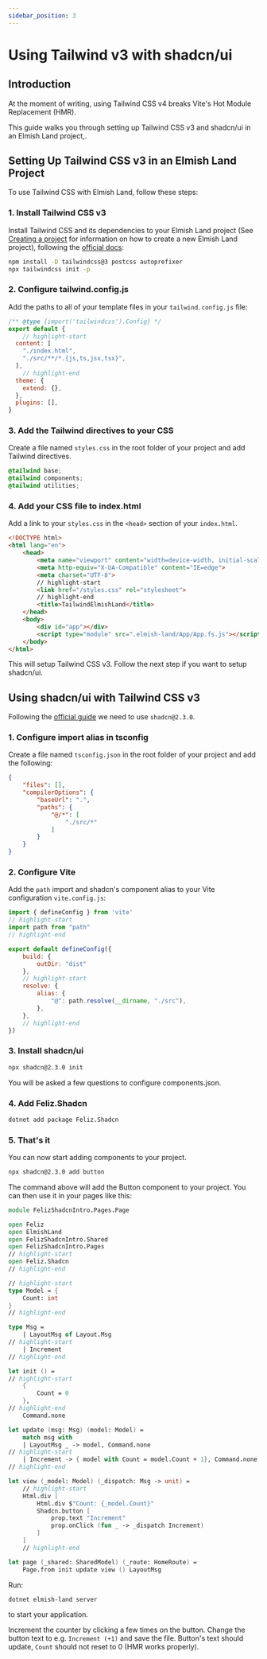 ```yaml
---
sidebar_position: 3
---
```


# Using Tailwind v3 with shadcn/ui
## Introduction

At the moment of writing, using Tailwind CSS v4 breaks Vite's Hot Module Replacement (HMR).

This guide walks you through setting up Tailwind CSS v3 and shadcn/ui in an Elmish Land project,.

## Setting Up Tailwind CSS v3 in an Elmish Land Project

To use Tailwind CSS with Elmish Land, follow these steps:

### 1. Install Tailwind CSS v3

Install Tailwind CSS and its dependencies to your Elmish Land project 
(See [Creating a project](/docs/getting-started/creating-a-project) for information on how to create a new Elmish Land project), following the [official docs](https://v3.tailwindcss.com/docs/guides/vite):

```bash
npm install -D tailwindcss@3 postcss autoprefixer
npx tailwindcss init -p
```

### 2. Configure tailwind.config.js

Add the paths to all of your template files in your `tailwind.config.js` file:

```javascript
/** @type {import('tailwindcss').Config} */
export default {
    // highlight-start    
  content: [
    "./index.html",
    "./src/**/*.{js,ts,jsx,tsx}",
  ],
    // highlight-end
  theme: {
    extend: {},
  },
  plugins: [],
}
```

### 3. Add the Tailwind directives to your CSS

Create a file named `styles.css` in the root folder of your project and add Tailwind directives.

```css
@tailwind base;
@tailwind components;
@tailwind utilities;
```

### 4. Add your CSS file to index.html

Add a link to your `styles.css` in the `<head>` section of your `index.html`.

```html
<!DOCTYPE html>
<html lang="en">
    <head>
        <meta name="viewport" content="width=device-width, initial-scale=1.0">
        <meta http-equiv="X-UA-Compatible" content="IE=edge">
        <meta charset="UTF-8">
        // highlight-start
        <link href="/styles.css" rel="stylesheet">
        // highlight-end
        <title>TailwindElmishLand</title>
    </head>
    <body>
        <div id="app"></div>
        <script type="module" src=".elmish-land/App/App.fs.js"></script>
    </body>
</html>
```
This will setup Tailwind CSS v3. Follow the next step if you want to setup shadcn/ui.

## Using shadcn/ui with Tailwind CSS v3

Following the [official guide](https://ui.shadcn.com/docs/installation/vite) we need to use `shadcn@2.3.0`.

### 1. Configure import alias in tsconfig

Create a file named `tsconfig.json` in the root folder of your project and add the following:

```json
{
    "files": [],
    "compilerOptions": {
        "baseUrl": ".",
        "paths": {
            "@/*": [
                "./src/*"
            ]
        }
    }
}
```

### 2. Configure Vite

Add the `path` import and shadcn's component alias to your Vite configuration `vite.config.js`:

```javascript
import { defineConfig } from 'vite'
// highlight-start
import path from "path"
// highlight-end

export default defineConfig({
    build: {
        outDir: "dist"
    },
    // highlight-start
    resolve: {
        alias: {
            "@": path.resolve(__dirname, "./src"),
        },
    },
    // highlight-end
})
```


### 3. Install shadcn/ui

```bash
npx shadcn@2.3.0 init
```

You will be asked a few questions to configure components.json.

### 4. Add Feliz.Shadcn
```bash
dotnet add package Feliz.Shadcn
```

### 5. That's it

You can now start adding components to your project.

```bash
npx shadcn@2.3.0 add button
```

The command above will add the Button component to your project. You can then use it in your pages like this:

```fsharp
module FelizShadcnIntro.Pages.Page

open Feliz
open ElmishLand
open FelizShadcnIntro.Shared
open FelizShadcnIntro.Pages
// highlight-start
open Feliz.Shadcn
// highlight-end

// highlight-start
type Model = {
    Count: int
}
// highlight-end

type Msg =
    | LayoutMsg of Layout.Msg
// highlight-start
    | Increment
// highlight-end

let init () =    
// highlight-start    
    {
        Count = 0
    },
// highlight-end
    Command.none

let update (msg: Msg) (model: Model) =
    match msg with
    | LayoutMsg _ -> model, Command.none
// highlight-start    
    | Increment -> { model with Count = model.Count + 1}, Command.none
// highlight-end

let view (_model: Model) (_dispatch: Msg -> unit) =
    // highlight-start
    Html.div [
        Html.div $"Count: {_model.Count}"
        Shadcn.button [
            prop.text "Increment"
            prop.onClick (fun _ -> _dispatch Increment)
        ]
    ]
    // highlight-end

let page (_shared: SharedModel) (_route: HomeRoute) =
    Page.from init update view () LayoutMsg
```

Run:

```bash
dotnet elmish-land server
```

to start your application.

Increment the counter by clicking a few times on the button. Change the button text to e.g. `Increment (+1)` and save the file. Button's text should update,  `Count` should not reset to 0 (HMR works properly). 